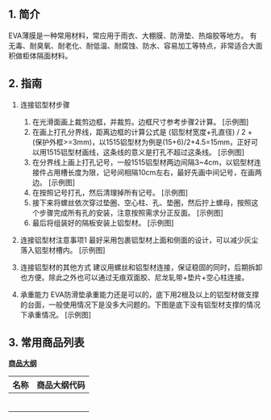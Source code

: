 ## 1. 简介

EVA薄膜是一种常用材料，常应用于雨衣、大棚膜、防滑垫、热熔胶等地方。
有无毒、耐臭氧、耐老化、耐低温、耐腐蚀、防水、容易加工等特点，非常适合大面积做柜体隔面材料。

## 2. 指南

1. 连接铝型材步骤
	1. 在光滑面画上裁剪边框，并裁剪。边框尺寸参考步骤2计算。
	[示例图]  
	2. 在画上打孔分界线，距离边框的计算公式是 (铝型材宽度+孔直径) / 2 + (保护外框>=3mm)，以1515铝型材为例是(15+6)/2+4.5=15mm，正好可以用1515铝型材画线，这条线的意义是打孔不超过这条线。
	[示例图]
	3. 在分界线上画上打孔记号，一般1515铝型材两边间隔3~4cm，以铝型材连接件占用槽长度为限，记号间相隔10cm左右，最好先画中间记号，在画两边。
	[示例图]
	4. 在按照记号打孔，然后清理掉所有记号。
	[示例图]
	5. 接下来将螺丝依次穿过垫圈、空心柱、孔、垫圈，然后拧上螺母，按照这个步骤完成所有孔的安装，注意按照需求分正反面。
	[示例图]
	6. 最后将组装好的隔板安装上铝型材。
	[示例图]

2. 连接铝型材注意事项1
最好采用包裹铝型材上面和侧面的设计，可以减少灰尘落入铝型材槽内。
[示例图]  

3. 连接铝型材的其他方式
建议用螺丝和铝型材连接，保证稳固的同时，后期拆卸也方便。除此之外也可以通过无痕双面胶、尼龙轧带+垫片+空心柱连接。

4. 承重能力
EVA防滑垫承重能力还是可以的，底下用2根及以上的铝型材做支撑的台面，一般使用情况下是没多大问题的。下图是底下没有铝型材支撑的情况下承重情况。
[示例图]

## 3. 常用商品列表

**[商品大纲](https://gitee.com/kukela/diy-furniture/tree/master/doc/商品大纲.md)**

| 名称 | 商品大纲代码 |
| - | - |
| | |
| | |
| | |
| | |
| | |
| | |
